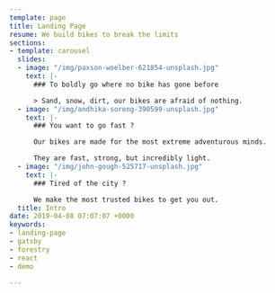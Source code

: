 ```yaml
---
template: page
title: Landing Page
resume: We build bikes to break the limits
sections:
- template: carousel
  slides:
  - image: "/img/paxson-woelber-621854-unsplash.jpg"
    text: |-
      ### To boldly go where no bike has gone before

      > Sand, snow, dirt, our bikes are afraid of nothing.
  - image: "/img/andhika-soreng-390599-unsplash.jpg"
    text: |-
      ### You want to go fast ?

      Our bikes are made for the most extreme adventurous minds.

      They are fast, strong, but incredibly light.
  - image: "/img/john-gough-525717-unsplash.jpg"
    text: |-
      ### Tired of the city ?

      We make the most trusted bikes to get you out.
  title: Intro
date: 2019-04-08 07:07:07 +0000
keywords:
- landing-page
- gatsby
- forestry
- react
- demo

---
```

